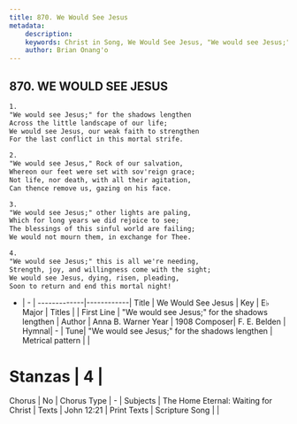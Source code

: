 ```yaml
---
title: 870. We Would See Jesus
metadata:
    description: 
    keywords: Christ in Song, We Would See Jesus, "We would see Jesus;" for the shadows lengthen, 
    author: Brian Onang'o
---
```



## 870. WE WOULD SEE JESUS

```txt
1.
"We would see Jesus;" for the shadows lengthen
Across the little landscape of our life;
We would see Jesus, our weak faith to strengthen
For the last conflict in this mortal strife.

2.
"We would see Jesus," Rock of our salvation,
Whereon our feet were set with sov'reign grace;
Not life, nor death, with all their agitation,
Can thence remove us, gazing on his face.

3.
"We would see Jesus;" other lights are paling,
Which for long years we did rejoice to see;
The blessings of this sinful world are failing;
We would not mourn them, in exchange for Thee.

4.
"We would see Jesus;" this is all we're needing,
Strength, joy, and willingness come with the sight;
We would see Jesus, dying, risen, pleading,
Soon to return and end this mortal night!

```

- |   -  |
-------------|------------|
Title | We Would See Jesus |
Key | E♭ Major |
Titles |  |
First Line | "We would see Jesus;" for the shadows lengthen |
Author | Anna B. Warner
Year | 1908
Composer| F. E. Belden |
Hymnal|  - |
Tune| "We would see Jesus;" for the shadows lengthen |
Metrical pattern | |
# Stanzas | 4 |
Chorus | No |
Chorus Type | - |
Subjects | The Home Eternal: Waiting for Christ |
Texts | John 12:21 |
Print Texts | 
Scripture Song |  |
  
